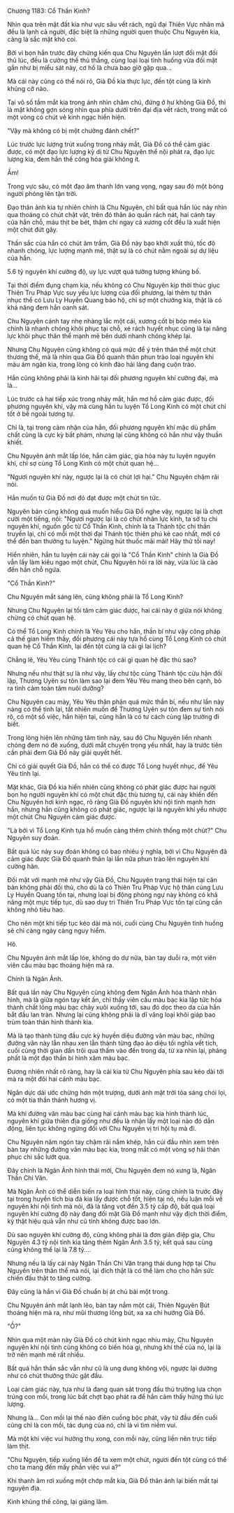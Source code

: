 




Chương 1183: Cổ Thần Kinh?


Nhìn qua trên mặt đất kia như vực sâu vết rách, ngũ đại Thiên Vực nhân mã đều là lạnh cả người, đặc biệt là những người quen thuộc Chu Nguyên kia, càng là sắc mặt khó coi.

Bởi vì bọn hắn trước đây chứng kiến qua Chu Nguyên lần lượt đối mặt đối thủ lúc, đều là cường thế thủ thắng, cùng loại loại tình huống vừa đối mặt gần như bị miểu sát này, cơ hồ là chưa bao giờ gặp qua...

Mà cái này cũng có thể nói rõ, Già Đồ kia thực lực, đến tột cùng là kinh khủng cỡ nào.

Tại vô số tầm mắt kia trong ánh nhìn chăm chú, đứng ở hư không Già Đồ, thì là mặt không gợn sóng nhìn qua phía dưới trên đại địa vết rách, trong mắt có một vòng có chút vẻ kinh ngạc hiển hiện.

"Vậy mà không có bị một chưởng đánh chết?"

Lúc trước lực lượng trút xuống trong nháy mắt, Già Đồ có thể cảm giác được, có một đạo lực lượng kỳ dị từ Chu Nguyên thể nội phát ra, đạo lực lượng kia, đem hắn thế công hóa giải không ít.

Ầm!

Trong vực sâu, có một đạo âm thanh lớn vang vọng, ngay sau đó một bóng người phóng lên tận trời.

Đạo thân ảnh kia tự nhiên chính là Chu Nguyên, chỉ bất quá hắn lúc này nhìn qua thoáng có chút chật vật, trên đó thân áo quần rách nát, hai cánh tay của hắn chỗ, máu thịt be bét, thậm chí ngay cả xương cốt đều là xuất hiện một chút đứt gãy.

Thần sắc của hắn có chút âm trầm, Già Đồ này bạo khởi xuất thủ, tốc độ nhanh chóng, lực lượng mạnh mẽ, thật sự là có chút nằm ngoài sự dự liệu của hắn.

5.6 tỷ nguyên khí cường độ, uy lực vượt quá tưởng tượng khủng bố.

Tại thời điểm đụng chạm kia, nếu không có Chu Nguyên kịp thời thúc giục Thiên Tru Pháp Vực suy yếu lực lượng của đối phương, lại thêm tự thân nhục thể có Lưu Ly Huyền Quang bảo hộ, chỉ sợ một chưởng kia, thật là có khả năng đem hắn oanh sát.

Chu Nguyên cánh tay nhẹ nhàng lắc một cái, xương cốt bị bóp méo kia chính là nhanh chóng khôi phục tại chỗ, xé rách huyết nhục cũng là tại năng lực khôi phục thân thể mạnh mẽ bên dưới nhanh chóng khép lại.

Nhưng Chu Nguyên cũng không có quá mức để ý trên thân thể một chút thương thế, mà là nhìn qua Già Đồ quanh thân phun trào loại nguyên khí màu ám ngân kia, trong lòng có kinh đào hải lãng đang cuộn trào.

Hắn cũng không phải là kinh hãi tại đối phương nguyên khí cường đại, mà là...

Lúc trước cả hai tiếp xúc trong nháy mắt, hắn mơ hồ cảm giác được, đối phương nguyên khí, vậy mà cùng hắn tu luyện Tổ Long Kinh có một chút chỉ tốt ở bề ngoài tương tự.

Chỉ là, tại trong cảm nhận của hắn, đối phương nguyên khí mặc dù phẩm chất cũng là cực kỳ bất phàm, nhưng lại cũng không có hắn như vậy thuần khiết.

Chu Nguyên ánh mắt lấp lóe, hắn cảm giác, gia hỏa này tu luyện nguyên khí, chỉ sợ cùng Tổ Long Kinh có một chút quan hệ...

"Ngươi nguyên khí này, ngược lại là có chút lợi hại." Chu Nguyên chậm rãi nói.

Hắn muốn từ Già Đồ nơi đó đạt được một chút tin tức.

Nguyên bản cũng không quá muốn hiểu Già Đồ nghe vậy, ngược lại là chợt cười một tiếng, nói: "Ngươi ngược lại là có chút nhãn lực kình, ta sở tu chi nguyên khí, nguồn gốc từ Cổ Thần Kinh, chính là ta Thánh tộc chi thần truyền lại, chỉ có mỗi một thời đại Thánh tộc thiên phú kẻ cao nhất, mới có thể đến ban thưởng tu luyện." Ngừng hút thuốc mãi mãi! Hãy thử tối nay!

Hiển nhiên, hắn tu luyện cái này cái gọi là "Cổ Thần Kinh" chính là Già Đồ vẫn lấy làm kiêu ngạo một chút, Chu Nguyên hỏi ra lời này, vừa lúc là cào đến hắn chỗ ngứa.

"Cổ Thần Kinh?"

Chu Nguyên mắt sáng lên, cũng không phải là Tổ Long Kinh?

Nhưng Chu Nguyên lại tối tăm cảm giác được, hai cái này ở giữa nói không chừng có chút quan hệ.

Có thể Tổ Long Kinh chính là Yêu Yêu cho hắn, thần bí như vậy công pháp cả thế gian hiếm thấy, đối phương cái này tựa hồ cùng Tổ Long Kinh có chút quan hệ Cổ Thần Kinh, lại đến tột cùng là cái gì lai lịch?

Chẳng lẽ, Yêu Yêu cùng Thánh tộc có cái gì quan hệ đặc thù sao?

Nhưng nếu như thật sự là như vậy, lấy chư tộc cùng Thánh tộc cừu hận đối lập, Thương Uyên sư tôn làm sao lại đem Yêu Yêu mang theo bên cạnh, bỏ ra tình cảm toàn tâm nuôi dưỡng?

Chu Nguyên cau mày, Yêu Yêu thân phận quá mức thần bí, nếu như lần này nàng có thể tỉnh lại, tất nhiên muốn để Thương Uyên sư tôn đem sự tình nói rõ, có một số việc, hắn hiện tại, cũng hẳn là có tư cách cùng lập trường đi biết.

Trong lòng hiện lên những tâm tình này, sau đó Chu Nguyên liền nhanh chóng đem nó đè xuống, dưới mắt chuyện trọng yếu nhất, hay là trước tiên cần phải đem Già Đồ này giải quyết hết.

Chỉ có giải quyết Già Đồ, hắn có thể có được Tổ Long huyết nhục, để Yêu Yêu tỉnh lại.

Mặt khác, Già Đồ kia hiển nhiên cũng không có phát giác được hai người bọn họ người nguyên khí có một chút đặc thù tương tự, cái này khiến đến Chu Nguyên hơi kinh ngạc, rõ ràng Già Đồ nguyên khí nội tình mạnh hơn hắn, nhưng hắn cũng không có phát giác, ngược lại là nguyên khí yếu nhược một chút Chu Nguyên cảm giác được.

"Là bởi vì Tổ Long Kinh tựa hồ muốn càng thêm chính thống một chút?" Chu Nguyên suy đoán.

Bất quá lúc này suy đoán không có bao nhiêu ý nghĩa, bởi vì Chu Nguyên đã cảm giác được Già Đồ quanh thân lại lần nữa phun trào lên nguyên khí cường hãn.

Đối mặt với mạnh mẽ như vậy Già Đồ, Chu Nguyên trạng thái hiện tại căn bản không phải đối thủ, cho dù là có Thiên Tru Pháp Vực hộ thân cùng Lưu Ly Huyền Quang tồn tại, nhưng loại bị động phòng ngự này không có khả năng một mực tiếp tục, dù sao duy trì Thiên Tru Pháp Vực tồn tại cũng cần không nhỏ tiêu hao.

Cho nên một khi tiếp tục kéo dài mà nói, cuối cùng Chu Nguyên tình huống sẽ chỉ càng ngày càng nguy hiểm.

Hô.

Chu Nguyên ánh mắt lấp lóe, không do dự nữa, bàn tay duỗi ra, một viên viên cầu màu bạc thoáng hiện mà ra.

Chính là Ngân Ảnh.

Bất quá lần này Chu Nguyên cũng không đem Ngân Ảnh hóa thành nhân hình, mà là giữa ngón tay kết ấn, chỉ thấy viên cầu màu bạc kia lập tức hóa thành chất lỏng màu bạc chảy xuôi xuống tới, sau đó dọc theo da của hắn bắt đầu lan tràn. Nhưng lại cũng không phải là dĩ vãng loại khôi giáp bao trùm toàn thân hình thành kia.

Mà là tạo thành từng đầu cực kỳ huyền diệu đường vân màu bạc, những đường vân này lẫn nhau xen lẫn thành từng đạo ảo diệu tối nghĩa vết tích, cuối cùng thời gian dần trôi qua thấm vào đến trong da, từ xa nhìn lại, phảng phất là một đạo thần bí hình xăm màu bạc.

Đương nhiên nhất rõ ràng, hay là cái kia từ Chu Nguyên phía sau kéo dài tới mà ra một đôi hai cánh màu bạc.

Ngân dực dài ước chừng hơn một trượng, dưới ánh mặt trời tỏa sáng chói lọi, có một tia thần thánh hương vị.

Mà khi đường vân màu bạc cùng hai cánh màu bạc kia hình thành lúc, nguyên khí giữa thiên địa giống như đều là nhận lấy một loại nào đó dẫn động, liên tục không ngừng đối với Chu Nguyên vị trí hội tụ mà đi.

Chu Nguyên năm ngón tay chậm rãi nắm khép, hắn cúi đầu nhìn xem trên bàn tay những đường vân màu bạc kia, trong mắt có một vòng sợ hãi thán phục chi sắc lướt qua.

Đây chính là Ngân Ảnh hình thái mới, Chu Nguyên đem nó xưng là, Ngân Thần Chi Văn.

Mà Ngân Ảnh có thể diễn biến ra loại hình thái này, cũng chính là trước đây tại trong huyền tích bia đá kia lấy được chỗ tốt, hiện tại nó, nếu luận mỗi về nguyên khí nội tình mà nói, đã là tăng vọt đến 3.5 tỷ cấp độ, bất quá loại nguyên khí cường độ này đang đối mặt Già Đồ mạnh như vậy địch thời điểm, kỳ thật hiệu quả vẫn như cũ tính không được bao lớn.

Dù sao nguyên khí cường độ, cũng không phải là đơn giản điệp gia, Chu Nguyên 4.3 tỷ nội tình kia tăng thêm Ngân Ảnh 3.5 tỷ, kết quả sau cùng cũng không thể lại là 7.8 tỷ....

Nhưng nếu là lấy cái này Ngân Thần Chi Văn trạng thái dung hợp tại Chu Nguyên trên thân thể mà nói, lại đích thật là có thể làm cho cho hắn sức chiến đấu thật to tăng cường.

Đây cũng là hắn vì Già Đồ chuẩn bị át chủ bài một trong.

Chu Nguyên ánh mắt lạnh lẽo, bàn tay nắm một cái, Thiên Nguyên Bút thoáng hiện mà ra, như mũi thương lông bút, xa xa chỉ hướng Già Đồ.

"Ồ?"

Nhìn qua một màn này Già Đồ có chút kinh ngạc nhíu mày, Chu Nguyên nguyên khí nội tình cũng không có biến hóa gì, nhưng khí thế của nó, lại là trở nên mạnh mẽ rất nhiều.

Bất quá hắn thần sắc vẫn như cũ là ung dung không vội, ngược lại dường như có chút thưởng thức gật đầu.

Loại cảm giác này, tựa như là đang quan sát trong đấu thú trường lựa chọn trúng con mồi, trong lúc bất chợt bạo phát ra để hắn cảm thấy hứng thú lực lượng.

Nhưng là... Con mồi lại thế nào điên cuồng bộc phát, vậy từ đầu đến cuối cũng chỉ là con mồi, tác dụng của nó, chỉ là vì tìm niềm vui.

Mà một khi việc vui hưởng thụ xong, con mồi này, cũng liền nên trực tiếp làm thịt.

"Chu Nguyên, tiếp xuống liền để ta xem một chút, ngươi đến tột cùng có thể cho ta mang đến mấy phần việc vui a?"

Khi thanh âm rơi xuống một chớp mắt kia, Già Đồ thân ảnh lại biến mất tại nguyên địa.

Kinh khủng thế công, lại giáng lâm.




